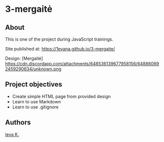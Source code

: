 # 3-mergaitė

## About
This is one of the project during JavaScript trainings.

Site published at: https://1evana.github.io/3-mergaite/

Design: [Mergaitė] https://cdn.discordapp.com/attachments/648536139677958156/648860692459290634/unknown.png

## Project objectives

- Create simple HTML page from provided design
- Learn to use Markdown
- Learn to use .gitignore



## Authors
[Ieva K.](https://github.com/1evana)